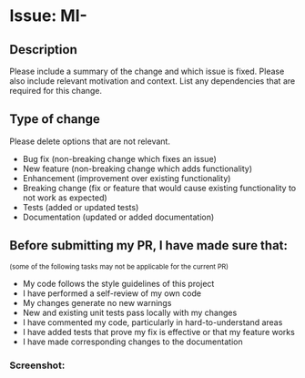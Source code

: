 # Issue: MI-

## Description

Please include a summary of the change and which issue is fixed. Please also include relevant motivation and context. List any dependencies that are required for this change.

## Type of change

Please delete options that are not relevant.

- Bug fix (non-breaking change which fixes an issue)
- New feature (non-breaking change which adds functionality)
- Enhancement (improvement over existing functionality)
- Breaking change (fix or feature that would cause existing functionality to not work as expected)
- Tests (added or updated tests)
- Documentation (updated or added documentation)

## Before submitting my PR, I have made sure that:
<small>(some of the following tasks may not be applicable for the current PR)</small>

- My code follows the style guidelines of this project
- I have performed a self-review of my own code
- My changes generate no new warnings
- New and existing unit tests pass locally with my changes
- I have commented my code, particularly in hard-to-understand areas
- I have added tests that prove my fix is effective or that my feature works
- I have made corresponding changes to the documentation

### Screenshot:

